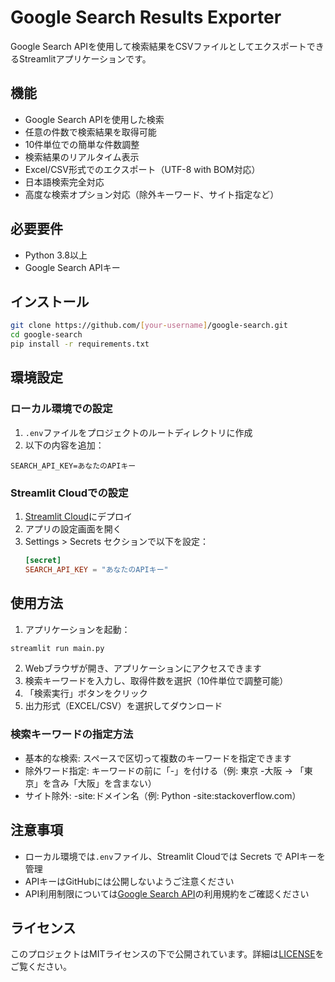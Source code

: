 # Google Search Results Exporter

Google Search APIを使用して検索結果をCSVファイルとしてエクスポートできるStreamlitアプリケーションです。

## 機能

- Google Search APIを使用した検索
- 任意の件数で検索結果を取得可能
- 10件単位での簡単な件数調整
- 検索結果のリアルタイム表示
- Excel/CSV形式でのエクスポート（UTF-8 with BOM対応）
- 日本語検索完全対応
- 高度な検索オプション対応（除外キーワード、サイト指定など）

## 必要要件

- Python 3.8以上
- Google Search APIキー

## インストール

```bash
git clone https://github.com/[your-username]/google-search.git
cd google-search
pip install -r requirements.txt
```

## 環境設定

### ローカル環境での設定

1. `.env`ファイルをプロジェクトのルートディレクトリに作成
2. 以下の内容を追加：

```
SEARCH_API_KEY=あなたのAPIキー
```

### Streamlit Cloudでの設定

1. [Streamlit Cloud](https://streamlit.io/cloud)にデプロイ
2. アプリの設定画面を開く
3. Settings > Secrets セクションで以下を設定：
   ```toml
   [secret]
   SEARCH_API_KEY = "あなたのAPIキー"
   ```

## 使用方法

1. アプリケーションを起動：
```bash
streamlit run main.py
```

2. Webブラウザが開き、アプリケーションにアクセスできます
3. 検索キーワードを入力し、取得件数を選択（10件単位で調整可能）
4. 「検索実行」ボタンをクリック
5. 出力形式（EXCEL/CSV）を選択してダウンロード

### 検索キーワードの指定方法

- 基本的な検索: スペースで区切って複数のキーワードを指定できます
- 除外ワード指定: キーワードの前に「-」を付ける（例: 東京 -大阪 → 「東京」を含み「大阪」を含まない）
- サイト除外: -site:ドメイン名（例: Python -site:stackoverflow.com）

## 注意事項

- ローカル環境では`.env`ファイル、Streamlit Cloudでは Secrets で APIキーを管理
- APIキーはGitHubには公開しないようご注意ください
- API利用制限については[Google Search API](https://www.searchapi.io/api/)の利用規約をご確認ください

## ライセンス

このプロジェクトはMITライセンスの下で公開されています。詳細は[LICENSE](LICENSE)をご覧ください。
